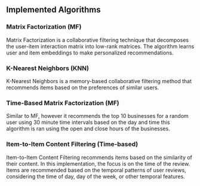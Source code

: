 ## Implemented Algorithms

### Matrix Factorization (MF)

Matrix Factorization is a collaborative filtering technique that decomposes the user-item interaction matrix into low-rank matrices. The algorithm learns user and item embeddings to make personalized recommendations.

### K-Nearest Neighbors (KNN)

K-Nearest Neighbors is a memory-based collaborative filtering method that recommends items based on the preferences of similar users. 

### Time-Based Matrix Factorization (MF)

Similar to MF, however it recommends the top 10 businesses for a random user using 30 minute time intervals based on the day and time this algorithm is ran using the open and close hours of the businesses. 

### Item-to-Item Content Filtering (Time-based)

Item-to-Item Content Filtering recommends items based on the similarity of their content. In this implementation, the focus is on the time of the review. Items are recommended based on the temporal patterns of user reviews, considering the time of day, day of the week, or other temporal features.
